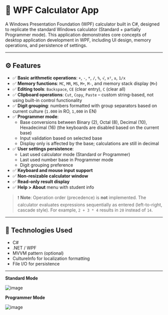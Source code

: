 # 🧮 WPF Calculator App

A Windows Presentation Foundation (WPF) calculator built in C#, designed to replicate the standard Windows calculator (Standard + partially Programmer mode). This application demonstrates core concepts of desktop application development in WPF, including UI design, memory operations, and persistence of settings.

---

## ⚙️ Features

- ✅ **Basic arithmetic operations**: `+`, `-`, `*`, `/`, `%`, `√`, `x²`, `±`, `1/x`
- ✅ **Memory functions**: `MC`, `MR`, `MS`, `M+`, `M-`, and memory stack display (`M>`)
- ✅ **Editing tools**: `Backspace`, `CE` (clear entry), `C` (clear all)
- ✅ **Clipboard operations**: `Cut`, `Copy`, `Paste` – custom string-based, not using built-in control functionality
- ✅ **Digit grouping**: numbers formatted with group separators based on current culture (`1.000` in RO, `1,000` in EN)
- ✅ **Programmer mode**:
  - Base conversions between Binary (2), Octal (8), Decimal (10), Hexadecimal (16) (the keyboards are disabled based on the current base)
  - Input validation based on selected base
  - Display only is affected by the base; calculations are still in decimal
- ✅ **User settings persistence**:
  - Last used calculator mode (Standard or Programmer)
  - Last used number base in Programmer mode
  - Digit grouping preference
- ✅ **Keyboard and mouse input support**
- ✅ **Non-resizable calculator window**
- ✅ **Read-only result display**
- ✅ **Help > About** menu with student info

> ❗ **Note**: Operation order (precedence) is **not** implemented. The calculator evaluates expressions sequentially as entered (left-to-right, cascade style). For example, `2 + 3 * 4` results in `20` instead of `14`.

---

## 🧪 Technologies Used

- C#
- .NET / WPF
- MVVM pattern (optional)
- CultureInfo for localization formatting
- File I/O for persistence
  
---
**Standard Mode**

![image](https://github.com/user-attachments/assets/f09dbf84-029c-4c8e-ae97-eadf81e8310c)

**Programmer Mode**

![image](https://github.com/user-attachments/assets/c0a74343-3554-4c95-8443-dbc5039d7cd8)


